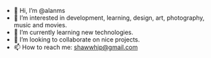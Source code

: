 - 👋 Hi, I’m @alanms
- 👀 I’m interested in development, learning, design, art, photography, music and movies.
- 🌱 I’m currently learning new technologies.
- 💞️ I’m looking to collaborate on nice projects.
- 📫 How to reach me: shawwhip@gmail.com

<!---
alanms/alanms is a ✨ special ✨ repository because its `README.md` (this file) appears on your GitHub profile.
You can click the Preview link to take a look at your changes.
--->
